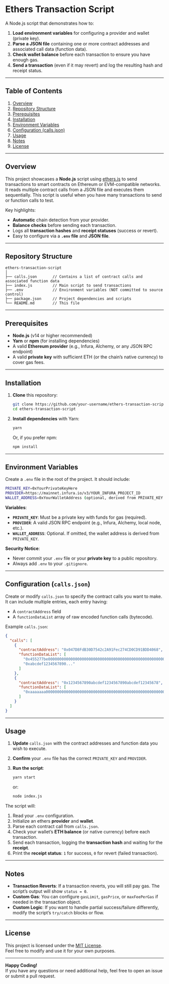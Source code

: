 # Ethers Transaction Script

A Node.js script that demonstrates how to:

1. **Load environment variables** for configuring a provider and wallet (private key).
2. **Parse a JSON file** containing one or more contract addresses and associated call data (function data).
3. **Check wallet balance** before each transaction to ensure you have enough gas.
4. **Send a transaction** (even if it may revert) and log the resulting hash and receipt status.

---

## Table of Contents

1. [Overview](#overview)  
2. [Repository Structure](#repository-structure)  
3. [Prerequisites](#prerequisites)  
4. [Installation](#installation)  
5. [Environment Variables](#environment-variables)  
6. [Configuration (calls.json)](#configuration-callsjson)  
7. [Usage](#usage)  
8. [Notes](#notes)  
9. [License](#license)

---

## Overview

This project showcases a **Node.js** script using [ethers.js](https://docs.ethers.org/) to send transactions to smart contracts on Ethereum or EVM-compatible networks. It reads multiple contract calls from a JSON file and executes them sequentially. This script is useful when you have many transactions to send or function calls to test.

Key highlights:

- **Automatic** chain detection from your provider.  
- **Balance checks** before sending each transaction.  
- Logs all **transaction hashes** and **receipt statuses** (success or revert).  
- Easy to configure via a **`.env` file** and **JSON file**.

---

## Repository Structure

```
ethers-transaction-script
│
├── calls.json       // Contains a list of contract calls and associated function data
├── index.js         // Main script to send transactions
├── .env             // Environment variables (NOT committed to source control)
├── package.json     // Project dependencies and scripts
└── README.md        // This file
```

---

## Prerequisites

- **Node.js** (v14 or higher recommended)
- **Yarn** or **npm** (for installing dependencies)
- A valid **Ethereum provider** (e.g., Infura, Alchemy, or any JSON RPC endpoint)
- A valid **private key** with sufficient ETH (or the chain’s native currency) to cover gas fees.

---

## Installation

1. **Clone** this repository:

   ```bash
   git clone https://github.com/your-username/ethers-transaction-script.git
   cd ethers-transaction-script
   ```

2. **Install dependencies** with Yarn:

   ```bash
   yarn
   ```

   Or, if you prefer npm:

   ```bash
   npm install
   ```

---

## Environment Variables

Create a `.env` file in the root of the project. It should include:

```bash
PRIVATE_KEY=0xYourPrivateKeyHere
PROVIDER=https://mainnet.infura.io/v3/YOUR_INFURA_PROJECT_ID
WALLET_ADDRESS=0xYourWalletAddress (optional, derived from PRIVATE_KEY if missing)
```

**Variables**:

- **`PRIVATE_KEY`**: Must be a private key with funds for gas (required).
- **`PROVIDER`**: A valid JSON RPC endpoint (e.g., Infura, Alchemy, local node, etc.).
- **`WALLET_ADDRESS`**: Optional. If omitted, the wallet address is derived from `PRIVATE_KEY`.

**Security Notice**:

- Never commit your `.env` file or your **private key** to a public repository.
- Always add `.env` to your `.gitignore`.

---

## Configuration (`calls.json`)

Create or modify `calls.json` to specify the contract calls you want to make. It can include multiple entries, each entry having:
- A `contractAddress` field
- A `functionDataList` array of raw encoded function calls (bytecode).

Example `calls.json`:

```json
{
  "calls": [
    {
      "contractAddress": "0x047D8FdB30D7542c2A91Fec274CD0CD91BDD4068",
      "functionDataList": [
        "0x455277be0000000000000000000000000000000000000000000000000000000000000040...",
        "0xabcdef1234567890..."
      ]
    },
    {
      "contractAddress": "0x1234567890abcdef1234567890abcdef12345678",
      "functionDataList": [
        "0xaaaaaaa000000000000000000000000000000000000000000000000000000000000bbb..."
      ]
    }
  ]
}
```

---

## Usage

1. **Update** `calls.json` with the contract addresses and function data you wish to execute.
2. **Confirm** your `.env` file has the correct `PRIVATE_KEY` and `PROVIDER`.
3. **Run the script**:

   ```bash
   yarn start
   ```

   or:

   ```bash
   node index.js
   ```

The script will:

1. Read your `.env` configuration.
2. Initialize an ethers **provider** and **wallet**.
3. Parse each contract call from `calls.json`.
4. Check your wallet’s **ETH balance** (or native currency) before each transaction.
5. Send each transaction, logging the **transaction hash** and waiting for the **receipt**.
6. Print the **receipt status**: `1` for success, `0` for revert (failed transaction).

---

## Notes

- **Transaction Reverts**: If a transaction reverts, you will still pay gas. The script’s output will show `status = 0`.
- **Custom Gas**: You can configure `gasLimit`, `gasPrice`, or `maxFeePerGas` if needed in the transaction object.
- **Custom Logic**: If you want to handle partial success/failure differently, modify the script’s `try/catch` blocks or flow.

---

## License

This project is licensed under the [MIT License](./LICENSE).  
Feel free to modify and use it for your own purposes. 

---

**Happy Coding!**  
If you have any questions or need additional help, feel free to open an issue or submit a pull request.
